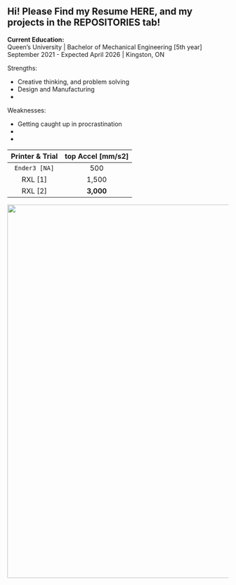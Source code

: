 ## Hi! Please Find my Resume HERE, and my projects in the REPOSITORIES tab!

**Current Education:**  
Queen’s University | Bachelor of Mechanical Engineering [5th year]  
September 2021 - Expected April 2026 | Kingston, ON  


Strengths:
 - Creative thinking, and problem solving
 - Design and Manufacturing
 - 

Weaknesses: 
 - Getting caught up in procrastination
 - 
 - 

|  Printer & Trial   | top Accel [mm/s2] |
|       :-----:        |       :---:      |
|    `Ender3 [NA]`  |        500       |
|     RXL [1]        |       1,500      |
|      RXL [2]       |       **3,000**      |

<p float="middle">
  <img src="https://github.com/user-attachments/assets/34089dff-b845-40b4-b713-95788c36dbbe" width="850" />
</p>
